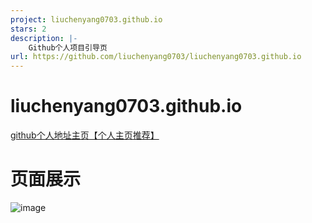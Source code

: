 ```yaml
---
project: liuchenyang0703.github.io
stars: 2
description: |-
    Github个人项目引导页
url: https://github.com/liuchenyang0703/liuchenyang0703.github.io
---
```


# liuchenyang0703.github.io
[github个人地址主页【个人主页推荐】](https://liuchenyang0703.github.io/)

# 页面展示
![image](https://github.com/user-attachments/assets/a657c755-7b4e-4359-a945-74b48546c40b)




